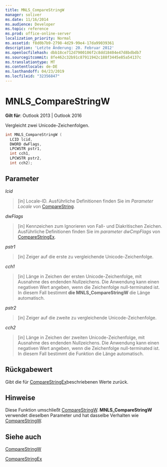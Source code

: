 ```yaml
---
title: MNLS_CompareStringW
manager: soliver
ms.date: 11/16/2014
ms.audience: Developer
ms.topic: reference
ms.prod: office-online-server
localization_priority: Normal
ms.assetid: f8d0b7b9-2798-4d29-99e4-17da99039361
description: 'Letzte Änderung: 20. Februar 2012'
ms.openlocfilehash: dbb18ce712d7900106f2c8dd18404e47d8bdbdb7
ms.sourcegitcommit: 8fe462c32b91c87911942c188f3445e85a54137c
ms.translationtype: MT
ms.contentlocale: de-DE
ms.lasthandoff: 04/23/2019
ms.locfileid: "32356847"
---
```

# <a name="mnls_comparestringw"></a>MNLS_CompareStringW

  
  
**Gilt für**: Outlook 2013 | Outlook 2016 
  
Vergleicht zwei Unicode-Zeichenfolgen.
  
```cpp
int MNLS_CompareStringW (
  LCID lcid,
  DWORD dwFlags,
  LPCWSTR pstr1,
  int cch1,
  LPCWSTR pstr2,
  int cch2);
```

## <a name="parameters"></a>Parameter

 _lcid_
  
> [in] Locale-ID. Ausführliche Definitionen finden Sie im  _Parameter Locale_ von [CompareString](https://msdn.microsoft.com/library/dd317759%28VS.85%29.aspx).
    
 _dwFlags_
  
> [in] Kennzeichen zum Ignorieren von Fall- und Diakritischen Zeichen. Ausführliche Definitionen finden Sie im  _parameter dwCmpFlags_ von [CompareStringEx](https://msdn.microsoft.com/library/dd317761%28VS.85%29.aspx).
    
 _pstr1_
  
> [in] Zeiger auf die erste zu vergleichende Unicode-Zeichenfolge.
    
 _cch1_
  
> [in] Länge in Zeichen der ersten Unicode-Zeichenfolge, mit Ausnahme des endenden Nullzeichens. Die Anwendung kann einen negativen Wert angeben, wenn die Zeichenfolge null-terminated ist. In diesem Fall bestimmt **die MNLS_CompareStringW** die Länge automatisch. 
    
 _pstr2_
  
> [in] Zeiger auf die zweite zu vergleichende Unicode-Zeichenfolge.
    
 _cch2_
  
> [in] Länge in Zeichen der zweiten Unicode-Zeichenfolge, mit Ausnahme des endenden Nullzeichens. Die Anwendung kann einen negativen Wert angeben, wenn die Zeichenfolge null-terminated ist. In diesem Fall bestimmt die Funktion die Länge automatisch.
    
## <a name="return-value"></a>Rückgabewert

Gibt die für [CompareStringEx](https://msdn.microsoft.com/library/dd317761%28VS.85%29.aspx)beschriebenen Werte zurück.
  
## <a name="remarks"></a>Hinweise

Diese Funktion umschließt [CompareStringW](https://msdn.microsoft.com/library/dd317759%28VS.85%29.aspx). **MNLS_CompareStringW** verwendet dieselben Parameter und hat dasselbe Verhalten wie [CompareStringW](https://msdn.microsoft.com/library/dd317759%28VS.85%29.aspx).
  
## <a name="see-also"></a>Siehe auch



[CompareStringW](https://msdn.microsoft.com/library/dd317759%28VS.85%29.aspx)
  
[CompareStringEx](https://msdn.microsoft.com/library/dd317761%28VS.85%29.aspx)

